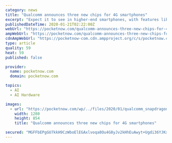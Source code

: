 ```yaml
---
category: news
title: "Qualcomm announces three new chips for 4G smartphones"
excerpt: "Expect it to see in higher-end smartphones, with features like on-device AI operations, and high-resolution displays of up to 2520 x 1080. The chip includes the X15 LTE modem, with support for ..."
publishedDateTime: 2020-01-21T02:22:00Z
webUrl: "https://pocketnow.com/qualcomm-announces-three-new-chips-for-4g-smartphones"
ampWebUrl: "https://pocketnow.com/qualcomm-announces-three-new-chips-for-4g-smartphones/amp"
cdnAmpWebUrl: "https://pocketnow-com.cdn.ampproject.org/c/s/pocketnow.com/qualcomm-announces-three-new-chips-for-4g-smartphones/amp"
type: article
quality: 59
heat: 59
published: false

provider:
  name: pocketnow.com
  domain: pocketnow.com

topics:
  - AI
  - AI Hardware

images:
  - url: "https://pocketnow.com/wp/../files/2020/01/qualcomm_snapdragon_460_662_and_720g_mobile_platforms_-_chip_case-1280x854.jpg"
    width: 1280
    height: 854
    title: "Qualcomm announces three new chips for 4G smartphones"

secured: "MGFFbEPgGU7kkH9CzWboElEGAxlvoqa8Ou4G8yJv2kHhEuAwyt+Ugdi36YJKxtMkvaU2/XOyPpkML5TEZL058/wWkkBEoFqZMzVAU5epXaOob1N/0zMDVZYUKrL4Kq7giN31HZqWUCSXDqV8aGdgyAFJroImDLJ3HVpedi8kqESLMwN/UurzWZejV5SEWKhF2KpgUPN4w0zxdPbQCrs72KZsBev5g9jkcCCDXVow3W/W4jmOLJK98zXAJ9RbpCvlau/ZsVhYRdGEGMMBqXmNlohQI/KsQzZueAqEzSuqB4w=;L3Q1O2iRu3iP1nkNV034PQ=="
---
```


